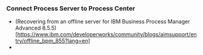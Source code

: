 ### Connect Process Server to Process Center
* (Recovering from an offline server for IBM Business Process Manager Advanced 8.5.5)[https://www.ibm.com/developerworks/community/blogs/aimsupport/entry/offline_bpm_855?lang=en]
* 
